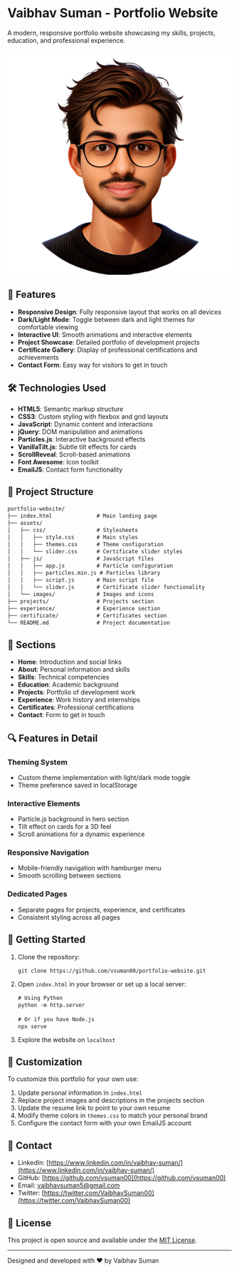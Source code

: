# Vaibhav Suman - Portfolio Website

A modern, responsive portfolio website showcasing my skills, projects, education, and professional experience.

![Portfolio Screenshot](./assets/images/profile.png)

## 🚀 Features

- **Responsive Design**: Fully responsive layout that works on all devices
- **Dark/Light Mode**: Toggle between dark and light themes for comfortable viewing
- **Interactive UI**: Smooth animations and interactive elements
- **Project Showcase**: Detailed portfolio of development projects
- **Certificate Gallery**: Display of professional certifications and achievements
- **Contact Form**: Easy way for visitors to get in touch

## 🛠️ Technologies Used

- **HTML5**: Semantic markup structure
- **CSS3**: Custom styling with flexbox and grid layouts
- **JavaScript**: Dynamic content and interactions
- **jQuery**: DOM manipulation and animations
- **Particles.js**: Interactive background effects
- **VanillaTilt.js**: Subtle tilt effects for cards
- **ScrollReveal**: Scroll-based animations
- **Font Awesome**: Icon toolkit
- **EmailJS**: Contact form functionality

## 📂 Project Structure

```
portfolio-website/
├── index.html              # Main landing page
├── assets/
│   ├── css/                # Stylesheets
│   │   ├── style.css       # Main styles
│   │   ├── themes.css      # Theme configuration
│   │   └── slider.css      # Certificate slider styles
│   ├── js/                 # JavaScript files
│   │   ├── app.js          # Particle configuration
│   │   ├── particles.min.js # Particles library
│   │   ├── script.js       # Main script file
│   │   └── slider.js       # Certificate slider functionality
│   └── images/             # Images and icons
├── projects/               # Projects section
├── experience/             # Experience section
├── certificate/            # Certificates section
└── README.md               # Project documentation
```

## 🌟 Sections

- **Home**: Introduction and social links
- **About**: Personal information and skills
- **Skills**: Technical competencies
- **Education**: Academic background
- **Projects**: Portfolio of development work
- **Experience**: Work history and internships
- **Certificates**: Professional certifications
- **Contact**: Form to get in touch

## 🔍 Features in Detail

### Theming System

- Custom theme implementation with light/dark mode toggle
- Theme preference saved in localStorage

### Interactive Elements

- Particle.js background in hero section
- Tilt effect on cards for a 3D feel
- Scroll animations for a dynamic experience

### Responsive Navigation

- Mobile-friendly navigation with hamburger menu
- Smooth scrolling between sections

### Dedicated Pages

- Separate pages for projects, experience, and certificates
- Consistent styling across all pages

## 🚀 Getting Started

1. Clone the repository:

   ```
   git clone https://github.com/vsuman00/portfolio-website.git
   ```

2. Open `index.html` in your browser or set up a local server:

   ```
   # Using Python
   python -m http.server

   # Or if you have Node.js
   npx serve
   ```

3. Explore the website on `localhost`

## 📝 Customization

To customize this portfolio for your own use:

1. Update personal information in `index.html`
2. Replace project images and descriptions in the projects section
3. Update the resume link to point to your own resume
4. Modify theme colors in `themes.css` to match your personal brand
5. Configure the contact form with your own EmailJS account

## 📱 Contact

- LinkedIn: [https://www.linkedin.com/in/vaibhav-suman/](https://www.linkedin.com/in/vaibhav-suman/)
- GitHub: [https://github.com/vsuman00](https://github.com/vsuman00)
- Email: [vaibhavsuman5@gmail.com](mailto:vaibhavsuman5@gmail.com)
- Twitter: [https://twitter.com/VaibhavSuman00](https://twitter.com/VaibhavSuman00)

## 📄 License

This project is open source and available under the [MIT License](LICENSE).

---

Designed and developed with ❤️ by Vaibhav Suman
